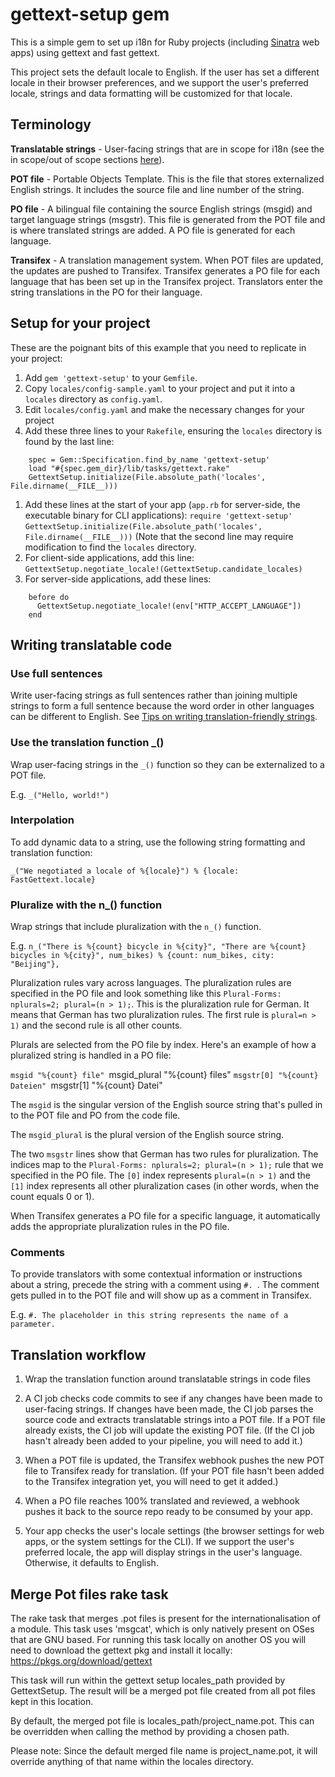 # gettext-setup gem

This is a simple gem to set up i18n for Ruby projects (including [Sinatra](http://www.sinatrarb.com/) web apps) using gettext and fast gettext.

This project sets the default locale to English. If the user has set a different locale in their browser preferences, and we support the user's preferred locale, strings and data formatting will be customized for that locale.

## Terminology

**Translatable strings** - User-facing strings that are in scope for i18n (see the in scope/out of scope sections [here](https://confluence.puppetlabs.com/display/ENG/i18n#i18n-TasksandMilestones)).

**POT file** - Portable Objects Template. This is the file that stores externalized English strings. It includes the source file and line number of the string.

**PO file** - A bilingual file containing the source English strings (msgid) and target language strings (msgstr). This file is generated from the POT file and is where translated strings are added. A PO file is generated for each language.

**Transifex** - A translation management system. When POT files are updated, the updates are pushed to Transifex. Transifex generates a PO file for each language that has been set up in the Transifex project. Translators enter the string translations in the PO for their language.

## Setup for your project

These are the poignant bits of this example that you need to replicate in
your project:

1. Add `gem 'gettext-setup'` to your `Gemfile`.
1. Copy `locales/config-sample.yaml` to your project and put it into a
`locales` directory as `config.yaml`.
1. Edit `locales/config.yaml` and make the necessary changes for your
   project
1. Add these three lines to your `Rakefile`, ensuring the `locales`
   directory is found by the last line:
```
    spec = Gem::Specification.find_by_name 'gettext-setup'
    load "#{spec.gem_dir}/lib/tasks/gettext.rake"
    GettextSetup.initialize(File.absolute_path('locales', File.dirname(__FILE__)))
```
1. Add these lines at the start of your app (`app.rb` for server-side, the executable binary for CLI applications):
    `require 'gettext-setup'`
    `GettextSetup.initialize(File.absolute_path('locales', File.dirname(__FILE__)))`
    (Note that the second line may require modification to find the `locales` directory.
1. For client-side applications, add this line:
    `GettextSetup.negotiate_locale!(GettextSetup.candidate_locales)`
1. For server-side applications, add these lines:
```
    before do
      GettextSetup.negotiate_locale!(env["HTTP_ACCEPT_LANGUAGE"])
    end
```

## Writing translatable code

### Use full sentences
Write user-facing strings as full sentences rather than joining multiple strings to form a full sentence because the word order in other languages can be different to English. See [Tips on writing translation-friendly strings](https://confluence.puppetlabs.com/display/ENG/Tips+for+writing+translation-friendly+strings).

### Use the translation function _()
Wrap user-facing strings in the `_()` function so they can be externalized to a POT file.

E.g.  `_("Hello, world!")`

### Interpolation
To add dynamic data to a string, use the following string formatting and translation function:

`_("We negotiated a locale of %{locale}") % {locale: FastGettext.locale}`

### Pluralize with the n_() function

Wrap strings that include pluralization with the `n_()` function.

E.g. `n_("There is %{count} bicycle in %{city}", "There are %{count} bicycles in %{city}", num_bikes) % {count: num_bikes, city: "Beijing"},`

Pluralization rules vary across languages. The pluralization rules are specified in the PO file and look something like this `Plural-Forms: nplurals=2; plural=(n > 1);`. This is the pluralization rule for German. It means that German has two pluralization rules. The first rule is `plural=n > 1)` and the second rule is all other counts.

Plurals are selected from the PO file by index. Here's an example of how a
pluralized string is handled in a PO file:

`msgid "%{count} file"
`msgid_plural "%{count} files"
`msgstr[0] "%{count} Dateien"
`msgstr[1] "%{count} Datei"

The `msgid` is the singular version of the English source string that's pulled in to the POT file and PO from the code file.

The `msgid_plural` is the plural version of the English source string.

The two `msgstr` lines show that German has two rules for pluralization. The indices map to the `Plural-Forms: nplurals=2; plural=(n > 1);` rule that we specified in the PO file. The `[0]` index represents `plural=(n > 1)` and the `[1]` index represents all other pluralization cases (in other words, when the count equals 0 or 1).

When Transifex generates a PO file for a specific language, it automatically adds the appropriate pluralization rules in the PO file. 

### Comments
To provide translators with some contextual information or instructions about a string, precede the string with a comment using `#. `. The comment gets pulled in to the POT file and will show up as a comment in Transifex.

E.g. `#. The placeholder in this string represents the name of a parameter.`

## Translation workflow

1. Wrap the translation function around translatable strings in code files

2. A CI job checks code commits to see if any changes have been made to user-facing strings. If changes have been made, the CI job parses the source code and extracts translatable strings into a POT file. If a POT file already exists, the CI job will update the existing POT file. (If the CI job hasn't already been added to your pipeline, you will need to add it.)

3. When a POT file is updated, the Transifex webhook pushes the new POT file to Transifex ready for translation. (If your POT file hasn't been added to the Transifex integration yet, you will need to get it added.)

4. When a PO file reaches 100% translated and reviewed, a webhook pushes it back to the source repo ready to be consumed by your app. 

5. Your app checks the user's locale settings (the browser settings for web apps, or the system settings for the CLI). If we support the user's preferred locale, the app will display strings in the user's language. Otherwise, it defaults to English.

## Merge Pot files rake task

The rake task that merges .pot files is present for the internationalisation of a module. This task uses 'msgcat', which is only natively present on OSes that are GNU based. For running this task locally on another OS you will need to download the gettext pkg and install it locally:
https://pkgs.org/download/gettext

This task will run within the gettext setup locales_path provided by GettextSetup. The result will be a merged pot file created from all pot files kept in this location.

By default, the merged pot file is locales_path/project_name.pot. This can be overridden when calling the method by providing a chosen path.

Please note: Since the default merged file name is project_name.pot, it will override anything of that name within the locales directory.
